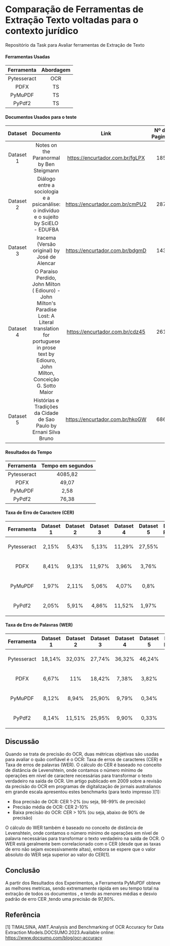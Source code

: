 # Comparação de Ferramentas de Extração Texto voltadas para o contexto jurídico
Repositório da Task para Avaliar ferramentas de Extração de Texto
 #### Ferramentas Usadas
  
| Ferramenta | Abordagem | 
|    :---:   |     :---:     |  
|  Pytesseract|   OCR |   
|  PDFX|   TS   |    
| PyMuPDF| TS |
| PyPdf2| TS |

 #### Documentos Usados para o teste

| Dataset|   Documento |    Link      | Nº de Paginas |
| :---:  |    :---:    |     :---:    |  :---:        |
|Dataset 1 |  Notes on the Paranormal by Ben Steigmann| https://encurtador.com.br/fgLPX |  185 |
|Dataset 2 |  Diálogo entre a sociologia e a psicanálise: o indivíduo e o sujeito by SciELO - EDUFBA | https://encurtador.com.br/cmPU2  | 287|
|Dataset 3| Iracema (Versão original) by José de Alencar     |   https://encurtador.com.br/bdgmD  |  143 |   
|Dataset 4|  O Paraíso Perdido, John Milton ( Ediouro) - John Milton's Paradise Lost: A Literal translation for portuguese in prose text by Ediouro, John Milton, Conceição G. Sotto Maior  | https://encurtador.com.br/cdz45    |   261 |
| Dataset 5| Histórias e Tradições da Cidade de Sao Paulo by Ernani Silva Bruno     |  https://encurtador.com.br/hkoGW   |  686|
       

 #### Resultados do Tempo
  
| Ferramenta | Tempo em segundos| 
|    :---:   |  :---:    |  
|   Pytesseract |     4085,82     | 
|   PDFX    |       49,07    |  
|   PyMuPDF   |      2,58    |    
|   PyPdf2  |       76,38   |  




 #### Taxa de Erro de Caractere (CER)
  
| Ferramenta  | Dataset 1 |Dataset 2 |Dataset 3 |Dataset 4 |Dataset 5  |Desvio Padrão  | Média |
|    :---:    |  :---:    |   :---:   | :---:    | :---:    | :---:    | :---:         | :---: |
| Pytesseract | 2,15%     |  5,43%    |  5,13%   | 11,29%   |  27,55%  | $$\pm$$ 10,19 | 10,31 %|
| PDFX        | 8,41%     | 9,13%     | 11,97%   | 3,96%    | 3,76%    | $$\pm$$ 3,53  | 7,44%  |
| PyMuPDF     |  1,97%    |  2,11%    | 5,06%    |  4,07%   | 0,8%     | $$\pm$$ 1,72  | 2,80%  |
| PyPdf2      | 2,05%     |  5,91%    | 4,86%    | 11,52%   | 1,97%    | $$\pm$$ 3,90  | 5,26%  |



 #### Taxa de Erro de Palavras (WER)
  
| Ferramenta  | Dataset 1 |Dataset 2 |Dataset 3 |Dataset 4 |Dataset 5 |Desvio Padrão  | Média  |
|    :---:    |  :---:    |   :---:   | :---:    | :---:   | :---:    | :---:         | :---:  |
| Pytesseract | 18,14%    | 32,03%    |27,74%    | 36,32%  | 46,24%   | $$\pm$$ 10.38 | 32,09% |
| PDFX        | 6,67%     | 11%       |18,42%    | 7,38%   | 3,82%    | $$\pm$$ 5.62  | 9,45%  |
| PyMuPDF     |8,12%      | 8,94%     | 25,90%   | 9,79%   | 0,34%    | $$\pm$$ 9.34  | 10,61% |
| PyPdf2      | 8,14%     | 11,51%    |  25,95%  | 9,90%   | 0,33%    | $$\pm$$ 9.31  | 11,16% |

## Discussão

Quando se trata de precisão do OCR, duas métricas objetivas são usadas para avaliar o quão confiável é o OCR: Taxa de erros de caracteres (CER) e Taxa de erros de palavras (WER).
O cálculo do CER é baseado no conceito de distância de Levenshtein, onde contamos o número mínimo de operações em nível de caractere necessárias para transformar o texto verdadeiro na saída de OCR.
Um artigo publicado em 2009 sobre a revisão da precisão do OCR em programas de digitalização de jornais australianos em grande escala apresentou estes benchmarks (para texto impresso )[1]:

- Boa precisão de OCR: CER 1-2% (ou seja, 98-99% de precisão)
- Precisão média de OCR: CER 2-10%
- Baixa precisão do OCR: CER > 10% (ou seja, abaixo de 90% de precisão)

O cálculo do WER também é baseado no conceito de distância de Levenshtein, onde contamos o número mínimo de operações em nível de palavra necessárias para transformar o texto verdadeiro na saída de OCR.
O WER está geralmente bem correlacionado com o CER (desde que as taxas de erro não sejam excessivamente altas), embora se espere que o valor absoluto do WER seja superior ao valor do CER[1].

## Conclusão 

A partir dos Resultados dos Experimentos, a Ferramenta PyMuPDF obteve as melhores metricas, sendo extremamente rápida em seu tempo total na extração de todos os documentos , e tendo as menores médias e desvio padrão de erro CER ,tendo uma precisão de 97,80%. 

## Referência
[1] TIMALSINA, AMIT.Analysis and Benchmarking of OCR Accuracy for Data Extraction Models.DOCSUMO.2023.Available online: https://www.docsumo.com/blog/ocr-accuracy

